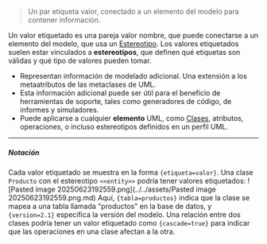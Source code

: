 > Un par etiqueta valor, conectado a un elemento del modelo para contener información.

Un valor etiquetado es una pareja valor nombre, que puede conectarse a un elemento del modelo, que usa un [Estereotipo](../../assets/Estereotipo.md).
Los valores etiquetados suelen estar vinculados a **estereotipos**, que definen qué etiquetas son válidas y qué tipo de valores pueden tomar.

- Representan información de modelado adicional. Una extensión a los metaatributos de las metaclases de UML.
- Esta información adicional puede ser útil para el beneficio de herramientas de soporte, tales como generadores de código, de informes y simuladores.
- Puede aplicarse a cualquier **elemento** UML, como [Clases](../../assets/Clases.md), atributos, operaciones, o incluso estereotipos definidos en un perfil UML.
****
##### **Notación**
Cada valor etiquetado se muestra en la forma `{etiqueta=valor}`.
Una clase `Producto` con el estereotipo `<<entity>>` podría tener valores etiquetados:
![Pasted image 20250623192559.png](../../assets/Pasted image 20250623192559.png.md)
Aquí, `{tabla=productos}` indica que la clase se mapea a una tabla llamada "productos" en la base de datos, y `{version=2.1}` especifica la versión del modelo.
Una relación entre dos clases podría tener un valor etiquetado como `{cascade=true}` para indicar que las operaciones en una clase afectan a la otra.